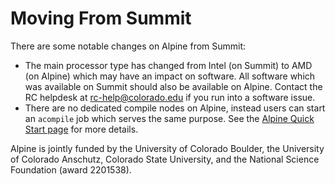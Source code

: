 # Moving From Summit

There are some notable changes on Alpine from Summit:

- The main processor type has changed from Intel (on Summit) to AMD (on Alpine) which may have an impact on software. All software which was available on Summit should also be available on Alpine. Contact the RC helpdesk at <rc-help@colorado.edu> if you run into a software issue.
- There are no dedicated compile nodes on Alpine, instead users can start an `acompile` job which serves the same purpose. See the [Alpine Quick Start page](./quick-start.html) for more details.

Alpine is jointly funded by the University of Colorado Boulder, the University of Colorado Anschutz, Colorado State University, and the National Science Foundation (award 2201538).

